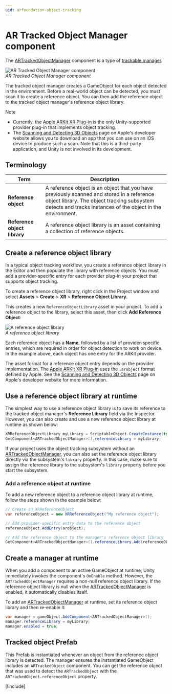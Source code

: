 ```yaml
---
uid: arfoundation-object-tracking
---
```

# AR Tracked Object Manager component

The [ARTrackedObjectManager](xref:UnityEngine.XR.ARFoundation.ARTrackedObjectManager) component is a type of [trackable manager](xref:arfoundation-managers#trackables-and-trackable-managers).

![AR Tracked Object Manager component](../images/ar-tracked-object-manager.png)<br/>*AR Tracked Object Manager component*

The tracked object manager creates a GameObject for each object detected in the environment. Before a real-world object can be detected, you must scan it to create a reference object. You can then add the reference object to the tracked object manager's reference object library.

> [!NOTE]
> * Currently, the [Apple ARKit XR Plug-in](xref:arkit-object-tracking) is the only Unity-supported provider plug-in that implements object tracking.
> * The [Scanning and Detecting 3D Objects](https://developer.apple.com/documentation/arkit/scanning_and_detecting_3d_objects) page on Apple's developer website allows you to download an app that you can use on an iOS device to produce such a scan. Note that this is a third-party application, and Unity is not involved in its development.

## Terminology

|**Term**|**Description**|
|--------|---------------|
|**Reference object**|A reference object is an object that you have previously scanned and stored in a reference object library. The object tracking subsystem detects and tracks instances of the object in the environment.|
|**Reference object library**|A reference object library is an asset containing a collection of reference objects.|

## Create a reference object library

In a typical object tracking workflow, you create a reference object library in the Editor and then populate the library with reference objects. You must add a provider-specific entry for each provider plug-in your project that supports object tracking.

To create a reference object library, right click in the Project window and select **Assets** &gt; **Create** &gt; **XR** &gt; **Reference Object Library**.

This creates a new `ReferenceObjectLibrary` asset in your project. To add a reference object to the library, select this asset, then click **Add Reference Object**:

![A reference object library](../images/reference-object-library-inspector.png "A reference object library")<br/>*A reference object library*

Each reference object has a **Name**, followed by a list of provider-specific entries, which are required in order for object detection to work on device. In the example above, each object has one entry for the ARKit provider.

The asset format for a reference object entry depends on the provider implementation. The [Apple ARKit XR Plug-in](xref:arkit-object-tracking) uses the `.arobject` format defined by Apple. See the [Scanning and Detecting 3D Objects](https://developer.apple.com/documentation/arkit/scanning_and_detecting_3d_objects) page on Apple's developer website for more information.

## Use a reference object library at runtime

The simplest way to use a reference object library is to save its reference to the tracked object manager's **Reference Library** field via the Inspector. However, you can also create and use a new reference object library at runtime as shown below:

```csharp
XRReferenceObjectLibrary myLibrary = ScriptableObject.CreateInstance(typeof(XRReferenceObjectLibrary));
GetComponent<ARTrackedObjectManager>().referenceLibrary = myLibrary;
```

If your project uses the object tracking subsystem without an [ARTrackedObjectManager](xref:UnityEngine.XR.ARFoundation.ARTrackedObjectManager), you can also set the reference object library directly via the subsystem's `library` property. In this case, make sure to assign the reference library to the subsystem's `library` property before you start the subsystem.

### Add a reference object at runtime

To add a new reference object to a reference object library at runtime, follow the steps shown in the example below:

```csharp
// Create an XRReferenceObject
var referenceObject = new XRReferenceObject("My reference object");

// Add provider-specific entry data to the reference object
referenceObject.AddEntry(arobject);

// Add the reference object to the manager's reference object library
GetComponent<ARTrackedObjectManager>().referenceLibrary.Add(referenceObject);
```

## Create a manager at runtime

When you add a component to an active GameObject at runtime, Unity immediately invokes the component's `OnEnable` method. However, the `ARTrackedObjectManager` requires a non-null reference object library. If the reference object library is null when the [ARTrackedObjectManager](xref:UnityEngine.XR.ARFoundation.ARTrackedObjectManager) is enabled, it automatically disables itself.

To add an [ARTrackedObjectManager](xref:UnityEngine.XR.ARFoundation.ARTrackedObjectManager) at runtime, set its reference object library and then re-enable it:

```csharp
var manager = gameObject.AddComponent<ARTrackedObjectManager>();
manager.referenceLibrary = myLibrary;
manager.enabled = true;
```

## Tracked object Prefab

This Prefab is instantiated whenever an object from the reference object library is detected. The manager ensures the instantiated GameObject includes an `ARTrackedObject` component. You can get the reference object that was used to detect the `ARTrackedObject` with the `ARTrackedObject.referenceObject` property.

[!include[](../snippets/apple-arkit-trademark.md)]
